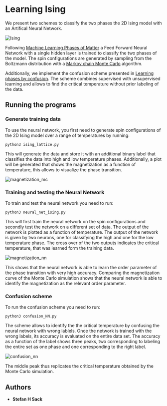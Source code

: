 # Learning Ising

We present two schemes to classify the two phases the 2D Ising model with an Artifical Neural Network.

![Ising](http://mathurl.com/y7ot2vl9.png)

Following [Machine Learning Phases of Matter](https://www.nature.com/articles/nphys4035) a Feed Forward Neural Network with a single hidden layer is trained to classify the two phases of the model. The spin configurations are generated by sampling from the Boltzmann distribution with a [Markov chain Monte Carlo](https://en.wikipedia.org/wiki/Markov_chain_Monte_Carlo) algorithm. 

Additionally, we implement the confusion scheme presented in [Learning phases by confusion](https://www.nature.com/articles/nphys4037). The scheme combines supervised with unsupervised learning and allows to find the critical temperature without prior labeling of the data. 
 

## Running the programs

### Generate training data

To use the neural network, you first need to generate spin configurations of the 2D Ising model over a range of temperatures by running: 

```
python3 ising_lattice.py
```

This will generate the data and store it with an additional binary label that classifies the data into high and low temperature phases.
Additionally, a plot will be generated that shows the magnetization as a function of temperature, this allows to visualize the phase transition.

![magnetization_mc](https://user-images.githubusercontent.com/45107198/48675840-76f4ad80-eb5e-11e8-9520-19a3a14e4294.png)

### Training and testing the Neural Network

To train and test the neural network you need to run:

```
python3 neural_net_ising.py
```
 
This will first train the neural network on the spin configurations and secondly test the network on a different set of data.
The output of the network is plotted as a function of temperature. The output of the network is given by two neurons, one for classifying the high and one for the low temperature phase. The cross over of the two outputs indicates the critical temperature, that was learned form the training data.

![magnetization_nn](https://user-images.githubusercontent.com/45107198/48707754-b542a900-ec00-11e8-983e-52604775cfa5.png)

This shows that the neural network is able to learn the order parameter of the phase transition with very high accuracy.
Comparing the magnetization curve of the Monte Carlo simulation shows that the neural network is able to identify the magnetization as the relevant order parameter.

### Confusion scheme

To run the confusion scheme you need to run:

```
python3 confusion_NN.py
```

The scheme allows to identify the the critical temperature by confusing the neural network with wrong lablels. Once the network is trained with the wrong labels, its accuracy is evaluated on the entire data set. The accuracy as a function of the label shows three peaks, two corresponding to labeling the entire set as one phase and one corresponding to the right label.

![confusion_nn](https://user-images.githubusercontent.com/45107198/48735552-07a7b800-ec49-11e8-9903-1ce994340c8e.png)

The middle peak thus replicates the critical temperature obtained by the Monte Carlo simulation.

## Authors

* **Stefan H Sack** 

